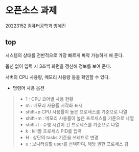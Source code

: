 # 오픈소스 과제


20223152 컴퓨터공학과 방예진


## top
시스템의 상태를 전반적으로 가장 빠르게 파악 가능하게 해 준다.

옵션 없이 입력 시 3초씩 화면을 갱신해 정보를 보여 준다.

서버의 CPU 사용량, 메모리 사용량 등을 확인할 수 있다.

+ 명령어 사용 옵션
> + 1 : CPU 코어별 사용 현황
> + m : 메모리 사용률 시각화 표시
> + shift+p CPU 사용률이 높은 프로세스를 기준으로 나열
> + shift+m : 메모리 사용률이 높은 프로세스를 기준으로 나열
> + shift+t : 수행 시간이 긴 프로세스를 기준으로 나열
> + k : kill할 프로세스 PID를 입력
> + H : 상단의 tasks 기준을 쓰레드로 변경
> + u : 보니터링할 user를 선택하여, 해당 권한 프로세스 감
  
